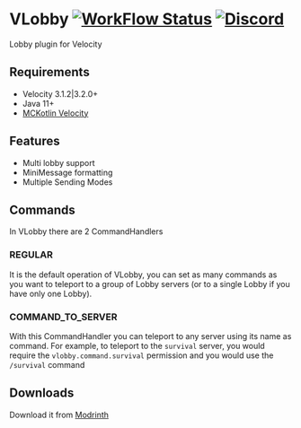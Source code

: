 # VLobby [![WorkFlow Status](https://img.shields.io/github/actions/workflow/status/4drian3d/VLobby/gradle.yml?branch=main&style=flat-square)](https://github.com/4drian3d/VLobby/actions/workflows/gradle.yml)  [![Discord](https://img.shields.io/discord/899740810956910683?color=7289da&label=Discord)](https://discord.gg/5NMMzK5mAn)

Lobby plugin for Velocity

## Requirements
- Velocity 3.1.2|3.2.0+
- Java 11+
- [MCKotlin Velocity](https://modrinth.com/plugin/mckotlin)

## Features
- Multi lobby support
- MiniMessage formatting
- Multiple Sending Modes

## Commands

In VLobby there are 2 CommandHandlers

### REGULAR
It is the default operation of VLobby, you can set as many commands as you want to teleport to a group of Lobby servers (or to a single Lobby if you have only one Lobby).

### COMMAND_TO_SERVER
With this CommandHandler you can teleport to any server using its name as command.
For example, to teleport to the `survival` server, you would require the `vlobby.command.survival` permission and you would use the `/survival` command

## Downloads

Download it from [Modrinth](https://modrinth.com/plugin/vlobby)
